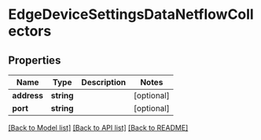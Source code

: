 # EdgeDeviceSettingsDataNetflowCollectors

## Properties
Name | Type | Description | Notes
------------ | ------------- | ------------- | -------------
**address** | **string** |  | [optional] 
**port** | **string** |  | [optional] 

[[Back to Model list]](../README.md#documentation-for-models) [[Back to API list]](../README.md#documentation-for-api-endpoints) [[Back to README]](../README.md)


